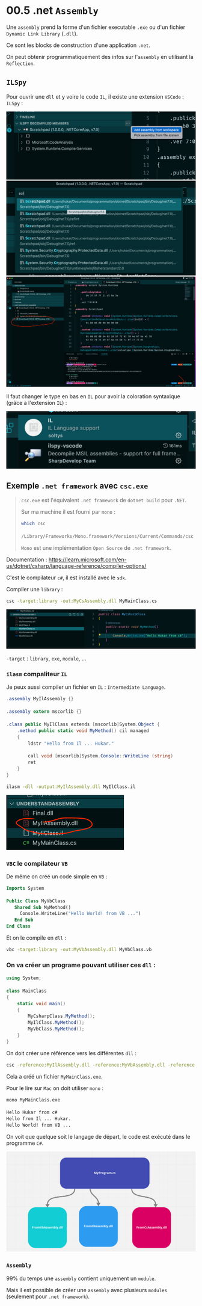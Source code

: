 # 00.5 .net `Assembly`

Une `assembly` prend la forme d'un fichier executable `.exe` ou d'un fichier `Dynamic Link Library` (`.dll`).

Ce sont les blocks de construction d'une application `.net`.

On peut obtenir programmatiquement des infos sur l'`assembly` en utilisant la `Reflection`.



## `ILSpy`

Pour ouvrir une `dll` et y voire le code `IL`, il existe une extension `VSCode` : `ILSpy` :

<img src="assets/add-dll-ilspy-to-read.png" alt="add-dll-ilspy-to-read" style="zoom:50%;" />

<img src="assets/choose-from-workspace-dll.png" alt="choose-from-workspace-dll" style="zoom:50%;" />

<img src="assets/see-il-decompile-code-ilspy-action.png" alt="see-il-decompile-code-ilspy-action" style="zoom:50%;" />

Il faut changer le type en bas en `IL` pour avoir la coloration syntaxique (grâce à l'extension `IL`) :

<img src="assets/il-extension-for-vscode.png" alt="il-extension-for-vscode" style="zoom:50%;" />



## Exemple `.net framework` avec `csc.exe`

> `csc.exe` est l'équivalent `.net framework` de `dotnet build` pour `.NET`.
>
> Sur ma machine il est fourni par `mono` :
>
> ```bash
> which csc
> 
> /Library/Frameworks/Mono.framework/Versions/Current/Commands/csc
> ```
>
> `Mono` est une implémentation `Open Source` de `.net framework`.

Documentation : https://learn.microsoft.com/en-us/dotnet/csharp/language-reference/compiler-options/

C'est le compilateur `c#`, il est installé avec le `sdk`.

Compiler une `library` :

```bash
csc -target:library -out:MyCsAssembly.dll MyMainClass.cs 
```

<img src="assets/first-csharp-dll-generated.png" alt="first-csharp-dll-generated" style="zoom:50%;" />

`-target` : `library`, `exe`, `module`, ...

### `ilasm` compaliteur `IL`

Je peux aussi compiler un fichier en `IL` : `Intermediate Language`.

```csharp
.assembly MyIlAssembly {}

.assembly extern mscorlib {}

.class public MyIlClass extends [mscorlib]System.Object {
    .method public static void MyMethod() cil managed
    {
        ldstr "Hello from Il ... Hukar."

        call void [mscorlib]System.Console::WriteLine (string)
        ret
    }
}	
```

```bash
ilasm -dll -output:MyIlAssembly.dll MyIlClass.il                                             
```

<img src="assets/il-compilation-dll-output.png" alt="il-compilation-dll-output" style="zoom:50%;" />



###  `VBC` le compilateur `VB`

De même on créé un code simple en `VB` :

```vb
Imports System

Public Class MyVbClass
   Shared Sub MyMethod()
     Console.WriteLine("Hello World! from VB ...")
   End Sub
End Class
```

Et on le compile en `dll` :

```bash
vbc -target:library -out:MyVbAssembly.dll MyVbClass.vb 
```



### On va créer un programe pouvant utiliser ces `dll` :

```cs
using System;

class MainClass
{
    static void main()
    {
        MyCsharpClass.MyMethod();
        MyIlClass.MyMethod();
        MyVbClass.MyMethod();
    }
}
```

On doit créer une référence vers les différentes `dll` :

```bash
csc -reference:MyIlAssembly.dll -reference:MyVbAssembly.dll -reference:MyCsAssembly.dll MainClass.cs
```

Cela a créé un fichier `MyMainClass.exe`.

Pour le lire sur `Mac` on doit utiliser `mono` :

```bash
mono MyMainClass.exe 

Hello Hukar from c#
Hello from Il ... Hukar.
Hello World! from VB ...
```

On voit que quelque soit le langage de départ, le code est exécuté dans le programme `C#`.

<img src="assets/multi-language-dll-origin.png" alt="multi-language-dll-origin" style="zoom:50%;" />



### `Assembly`

99% du temps une `assembly` contient uniquement un `module`.

Mais il est possible de créer une `assembly` avec plusieurs `modules` (seulement pour `.net framework`).





















